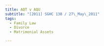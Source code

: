 ```yaml
---
title: AQT v AQU
subtitle: "[2011] SGHC 138 / 27\_May\_2011"
tags:
  - Family Law
  - Divorce
  - Matrimonial Assets

---
```


